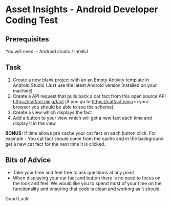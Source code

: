 # Asset Insights - Android Developer Coding Test

## Prerequisites

You will need:
    - Android studio / IntelliJ

## Task

1) Create a new blank project with an an Empty Activity template in Android Studio (Just use the latest Android version installed on your machine)
2) Create a API request that pulls back a cat fact from this open source API https://catfact.ninja/fact (if you go to https://catfact.ninja in your browser you should be able to see the schema)
3) Create a view which displays the fact
4) Add a button to your view which will get a new fact each time and display it in the view

**BONUS:** If time allows pre cache your cat fact on each button click. For example - You cat fact should come from the cache and in the background get a new cat fact for the next time it is clicked.

## Bits of Advice
 - Take your time and feel free to ask questions at any point
 - When displaying your cat fact and button there is no need to focus on the look and feel.  We would like you to spend most of your time on the functionality and ensuring that code is clean and working as it should. 

 Good Luck!
